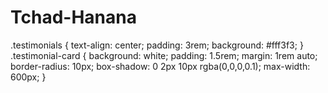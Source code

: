 # Tchad-Hanana
.testimonials {
    text-align: center;
    padding: 3rem;
    background: #fff3f3;
}
.testimonial-card {
    background: white;
    padding: 1.5rem;
    margin: 1rem auto;
    border-radius: 10px;
    box-shadow: 0 2px 10px rgba(0,0,0,0.1);
    max-width: 600px;
}
